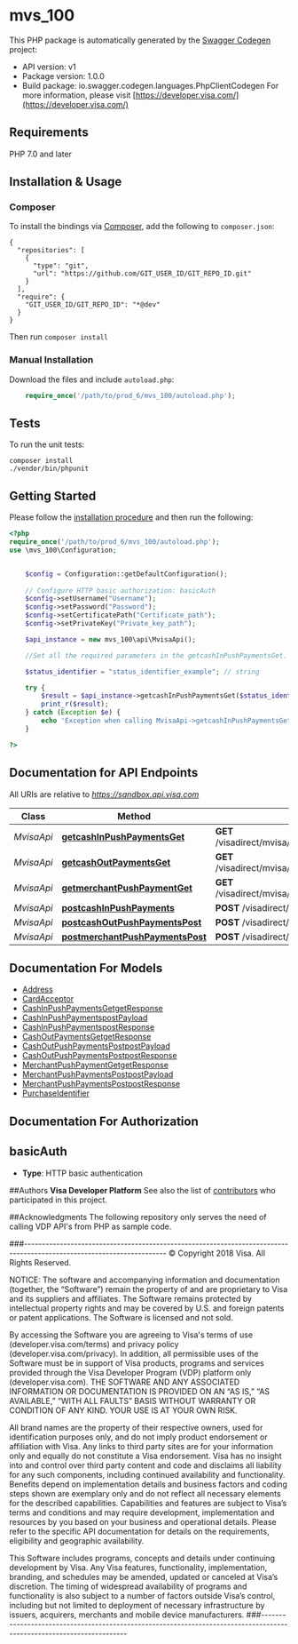 # mvs_100

This PHP package is automatically generated by the [Swagger Codegen](https://github.com/swagger-api/swagger-codegen) project:

- API version: v1
- Package version: 1.0.0
- Build package: io.swagger.codegen.languages.PhpClientCodegen
For more information, please visit [https://developer.visa.com/](https://developer.visa.com/)

## Requirements

PHP 7.0 and later

## Installation & Usage
### Composer

To install the bindings via [Composer](http://getcomposer.org/), add the following to `composer.json`:

```
{
  "repositories": [
    {
      "type": "git",
      "url": "https://github.com/GIT_USER_ID/GIT_REPO_ID.git"
    }
  ],
  "require": {
    "GIT_USER_ID/GIT_REPO_ID": "*@dev"
  }
}
```

Then run `composer install`

### Manual Installation

Download the files and include `autoload.php`:

```php
    require_once('/path/to/prod_6/mvs_100/autoload.php');
```

## Tests

To run the unit tests:

```
composer install
./vendor/bin/phpunit
```

## Getting Started

Please follow the [installation procedure](#installation--usage) and then run the following:

```php
<?php
require_once('/path/to/prod_6/mvs_100/autoload.php');
use \mvs_100\Configuration;


    $config = Configuration::getDefaultConfiguration();
    
    // Configure HTTP basic authorization: basicAuth
    $config->setUsername("Username");
    $config->setPassword("Password");
    $config->setCertificatePath("Certificate_path");
    $config->setPrivateKey("Private_key_path");

    $api_instance = new mvs_100\api\MvisaApi();

    //Set all the required parameters in the getcashInPushPaymentsGet. Look at the documentation for further clarification.

    $status_identifier = "status_identifier_example"; // string

    try {
        $result = $api_instance->getcashInPushPaymentsGet($status_identifier);
        print_r($result);
    } catch (Exception $e) {
        echo 'Exception when calling MvisaApi->getcashInPushPaymentsGet: ', $e->getMessage(), PHP_EOL;
    }

?>
```

## Documentation for API Endpoints

All URIs are relative to *https://sandbox.api.visa.com*

Class | Method | HTTP request | Description
------------ | ------------- | ------------- | -------------
*MvisaApi* | [**getcashInPushPaymentsGet**](docs/Api/MvisaApi.md#getcashinpushpaymentsget) | **GET** /visadirect/mvisa/v1/cashinpushpayments/{statusIdentifier} | 
*MvisaApi* | [**getcashOutPaymentsGet**](docs/Api/MvisaApi.md#getcashoutpaymentsget) | **GET** /visadirect/mvisa/v1/cashoutpushpayments/{statusIdentifier} | 
*MvisaApi* | [**getmerchantPushPaymentGet**](docs/Api/MvisaApi.md#getmerchantpushpaymentget) | **GET** /visadirect/mvisa/v1/merchantpushpayments/{statusIdentifier} | 
*MvisaApi* | [**postcashInPushPayments**](docs/Api/MvisaApi.md#postcashinpushpayments) | **POST** /visadirect/mvisa/v1/cashinpushpayments | 
*MvisaApi* | [**postcashOutPushPaymentsPost**](docs/Api/MvisaApi.md#postcashoutpushpaymentspost) | **POST** /visadirect/mvisa/v1/cashoutpushpayments | 
*MvisaApi* | [**postmerchantPushPaymentsPost**](docs/Api/MvisaApi.md#postmerchantpushpaymentspost) | **POST** /visadirect/mvisa/v1/merchantpushpayments | 


## Documentation For Models

 - [Address](docs/Model/Address.md)
 - [CardAcceptor](docs/Model/CardAcceptor.md)
 - [CashInPushPaymentsGetgetResponse](docs/Model/CashInPushPaymentsGetgetResponse.md)
 - [CashInPushPaymentspostPayload](docs/Model/CashInPushPaymentspostPayload.md)
 - [CashInPushPaymentspostResponse](docs/Model/CashInPushPaymentspostResponse.md)
 - [CashOutPaymentsGetgetResponse](docs/Model/CashOutPaymentsGetgetResponse.md)
 - [CashOutPushPaymentsPostpostPayload](docs/Model/CashOutPushPaymentsPostpostPayload.md)
 - [CashOutPushPaymentsPostpostResponse](docs/Model/CashOutPushPaymentsPostpostResponse.md)
 - [MerchantPushPaymentGetgetResponse](docs/Model/MerchantPushPaymentGetgetResponse.md)
 - [MerchantPushPaymentsPostpostPayload](docs/Model/MerchantPushPaymentsPostpostPayload.md)
 - [MerchantPushPaymentsPostpostResponse](docs/Model/MerchantPushPaymentsPostpostResponse.md)
 - [PurchaseIdentifier](docs/Model/PurchaseIdentifier.md)


## Documentation For Authorization


## basicAuth

- **Type**: HTTP basic authentication


##Authors
 **Visa Developer Platform**
 See also the list of [contributors](https://github.com/visa/java-sample-code/graphs/contributors) who participated in this project.

##Acknowledgments
 The following repository only serves the need of calling VDP API's from PHP as sample code.

###----------------------------------------------------------------------------------------------------------------------
© Copyright 2018 Visa. All Rights Reserved.

NOTICE: The software and accompanying information and documentation (together, the “Software”) remain the property of
and are proprietary to Visa and its suppliers and affiliates. The Software remains protected by intellectual property
rights and may be covered by U.S. and foreign patents or patent applications. The Software is licensed and not sold.

By accessing the Software you are agreeing to Visa's terms of use (developer.visa.com/terms) and privacy policy (developer.visa.com/privacy).
In addition, all permissible uses of the Software must be in support of Visa products, programs and services provided
through the Visa Developer Program (VDP) platform only (developer.visa.com). THE SOFTWARE AND ANY ASSOCIATED
INFORMATION OR DOCUMENTATION IS PROVIDED ON AN “AS IS,” “AS AVAILABLE,” “WITH ALL FAULTS” BASIS WITHOUT WARRANTY OR
CONDITION OF ANY KIND. YOUR USE IS AT YOUR OWN RISK.

All brand names are the property of their respective owners, used for identification purposes only, and do not imply
product endorsement or affiliation with Visa. Any links to third party sites are for your information only and equally
do not constitute a Visa endorsement. Visa has no insight into and control over third party content and code and disclaims
all liability for any such components, including continued availability and functionality. Benefits depend on implementation
details and business factors and coding steps shown are exemplary only and do not reflect all necessary elements for the
described capabilities. Capabilities and features are subject to Visa’s terms and conditions and may require development,
implementation and resources by you based on your business and operational details. Please refer to the specific
API documentation for details on the requirements, eligibility and geographic availability.

This Software includes programs, concepts and details under continuing development by Visa. Any Visa features,
functionality, implementation, branding, and schedules may be amended, updated or canceled at Visa’s discretion.
The timing of widespread availability of programs and functionality is also subject to a number of factors outside Visa’s control,
including but not limited to deployment of necessary infrastructure by issuers, acquirers, merchants and mobile device manufacturers.
###----------------------------------------------------------------------------------------------------------------------